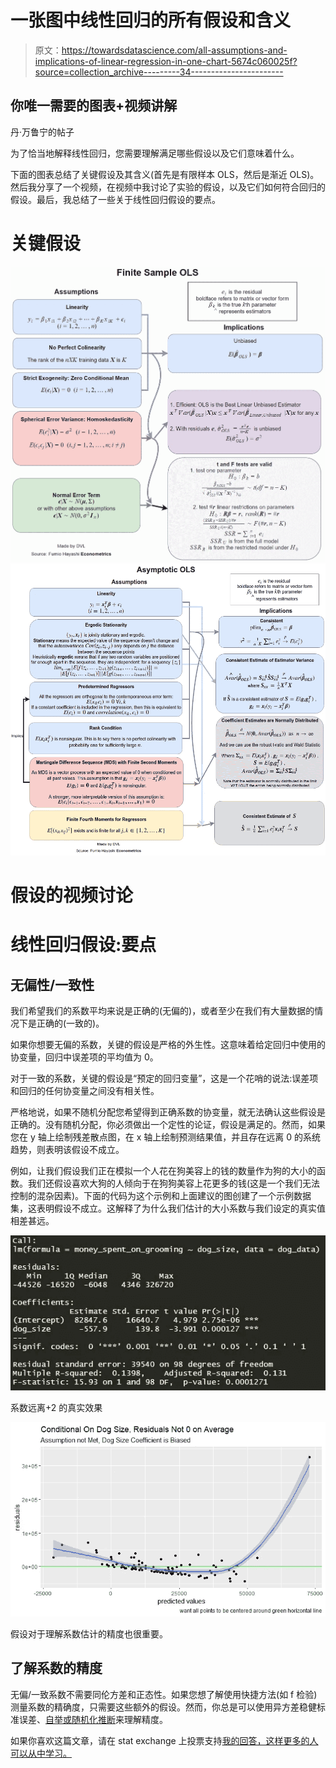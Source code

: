 # 一张图中线性回归的所有假设和含义

> 原文：<https://towardsdatascience.com/all-assumptions-and-implications-of-linear-regression-in-one-chart-5674c060025f?source=collection_archive---------34----------------------->

## 你唯一需要的图表+视频讲解

丹·万鲁宁的帖子

为了恰当地解释线性回归，您需要理解满足哪些假设以及它们意味着什么。

下面的图表总结了关键假设及其含义(首先是有限样本 OLS，然后是渐近 OLS)。然后我分享了一个视频，在视频中我讨论了实验的假设，以及它们如何符合回归的假设。最后，我总结了一些关于线性回归假设的要点。

# 关键假设

![](img/feaae98166ddf185bccf4b84d15723f3.png)![](img/51a5a7f8da44386a751e127a269a08d8.png)

# 假设的视频讨论

# 线性回归假设:要点

## **无偏性/一致性**

我们希望我们的系数平均来说是正确的(无偏的)，或者至少在我们有大量数据的情况下是正确的(一致的)。

如果你想要无偏的系数，关键的假设是严格的外生性。这意味着给定回归中使用的协变量，回归中误差项的平均值为 0。

对于一致的系数，关键的假设是“预定的回归变量”，这是一个花哨的说法:误差项和回归的任何协变量之间没有相关性。

严格地说，如果不随机分配您希望得到正确系数的协变量，就无法确认这些假设是正确的。没有随机分配，你必须做出一个定性的论证，假设是满足的。然而，如果您在 y 轴上绘制残差散点图，在 x 轴上绘制预测结果值，并且存在远离 0 的系统趋势，则表明该假设不成立。

例如，让我们假设我们正在模拟一个人花在狗美容上的钱的数量作为狗的大小的函数。我们还假设喜欢大狗的人倾向于在狗狗美容上花更多的钱(这是一个我们无法控制的混杂因素)。下面的代码为这个示例和上面建议的图创建了一个示例数据集，这表明假设不成立。这解释了为什么我们估计的大小系数与我们设定的真实值相差甚远。

![](img/3d203c4dc24eff0b8d4682f3d7f9e287.png)

系数远离+2 的真实效果

![](img/cdf374d6e7183f07b76691230c5b1830.png)

假设对于理解系数估计的精度也很重要。

## **了解系数的精度**

无偏/一致系数不需要同伦方差和正态性。如果您想了解使用快捷方法(如 f 检验)测量系数的精确度，只需要这些额外的假设。然而，你总是可以使用异方差稳健标准误差、[自举或随机化推断](/practical-experiment-fundamentals-all-data-scientists-should-know-f11c77fea1b2)来理解精度。

如果你喜欢这篇文章，请在 stat exchange 上投票支持[我的回答，这样更多的人可以从中学习。](https://stats.stackexchange.com/questions/16381/what-is-a-complete-list-of-the-usual-assumptions-for-linear-regression/400600?fbclid=IwAR10LYIhI0DCGCLPidZgqRsw0j_A62Uu6BgOclu5clsfHrPLVh-Edf_dyCA#400600)